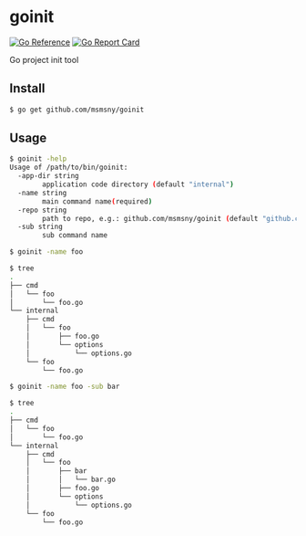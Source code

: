 # goinit

[![Go Reference](https://pkg.go.dev/badge/github.com/msmsny/goinit.svg)](https://pkg.go.dev/github.com/msmsny/goinit)
[![Go Report Card](https://goreportcard.com/badge/github.com/msmsny/goinit)](https://goreportcard.com/report/github.com/msmsny/goinit)

Go project init tool

## Install

```bash
$ go get github.com/msmsny/goinit
```

## Usage

```bash
$ goinit -help
Usage of /path/to/bin/goinit:
  -app-dir string
    	application code directory (default "internal")
  -name string
    	main command name(required)
  -repo string
    	path to repo, e.g.: github.com/msmsny/goinit (default "github.com/msmsny/goinit")
  -sub string
    	sub command name
```

```bash
$ goinit -name foo
```

```bash
$ tree
.
├── cmd
│   └── foo
│       └── foo.go
└── internal
    ├── cmd
    │   └── foo
    │       ├── foo.go
    │       └── options
    │           └── options.go
    └── foo
        └── foo.go
```

```bash
$ goinit -name foo -sub bar
```

```bash
$ tree
.
├── cmd
│   └── foo
│       └── foo.go
└── internal
    ├── cmd
    │   └── foo
    │       ├── bar
    │       │   └── bar.go
    │       ├── foo.go
    │       └── options
    │           └── options.go
    └── foo
        └── foo.go
```
